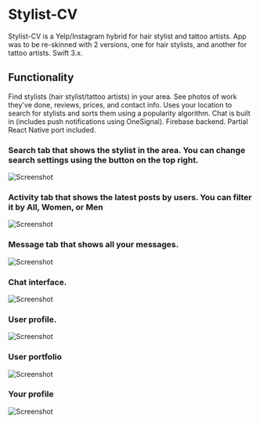 # Stylist-CV
Stylist-CV is a Yelp/Instagram hybrid for hair stylist and tattoo artists. App was to be re-skinned with 2 versions, one for hair stylists, and another for tattoo artists. Swift 3.x.

## Functionality
Find stylists (hair stylist/tattoo artists) in your area. See photos of work they've done, reviews, prices, and contact info. Uses your location to search for stylists and sorts them using a popularity algorithm. Chat is built in (includes push notifications using OneSignal). Firebase backend. Partial React Native port included.

### Search tab that shows the stylist in the area. You can change search settings using the button on the top right.

![Screenshot](https://github.com/ivankhau/Stylist-CV/blob/master/Screenshots/1.jpg?raw=true)

### Activity tab that shows the latest posts by users. You can filter it by All, Women, or Men

![Screenshot](https://github.com/ivankhau/Stylist-CV/blob/master/Screenshots/2.jpg?raw=true)

### Message tab that shows all your messages.

![Screenshot](https://github.com/ivankhau/Stylist-CV/blob/master/Screenshots/3.jpg?raw=true)

### Chat interface.

![Screenshot](https://github.com/ivankhau/Stylist-CV/blob/master/Screenshots/4.jpg?raw=true)

### User profile.

![Screenshot](https://github.com/ivankhau/Stylist-CV/blob/master/Screenshots/5.jpg?raw=true)

### User portfolio

![Screenshot](https://github.com/ivankhau/Stylist-CV/blob/master/Screenshots/6.jpg?raw=true)

### Your profile

![Screenshot](https://github.com/ivankhau/Stylist-CV/blob/master/Screenshots/7.jpg?raw=true)

